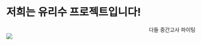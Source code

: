 
<h1>저희는 유리수 프로젝트입니다! </h1>
<marquee behavior = "alternate">다들 중간고사 파이팅</marquee>
<img src = "{{site.baseurl}}/assets/images/headtalk.png">
